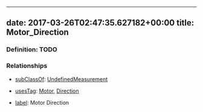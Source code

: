 
---
date: 2017-03-26T02:47:35.627182+00:00
title: Motor_Direction
---
### Definition: TODO

### Relationships

* [subClassOf](http://www.w3.org/2000/01/rdf-schema#subClassOf): [UndefinedMeasurement](https://brickschema.org/schema/1.0/Brick#UndefinedMeasurement)

* [usesTag](https://brickschema.org/schema/1.0/BrickFrame#usesTag): [Motor](https://brickschema.org/schema/1.0/BrickTag#Motor), [Direction](https://brickschema.org/schema/1.0/BrickTag#Direction)

* [label](http://www.w3.org/2000/01/rdf-schema#label): Motor Direction
